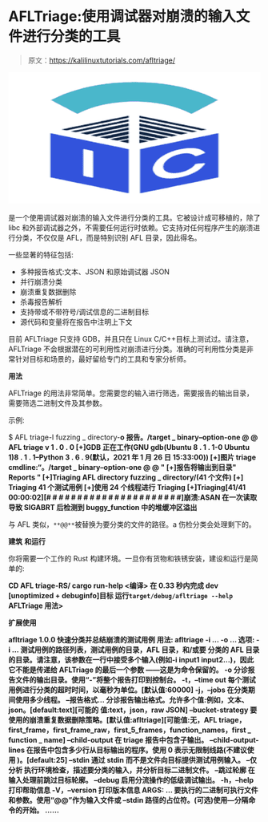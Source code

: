 # AFLTriage:使用调试器对崩溃的输入文件进行分类的工具

> 原文：<https://kalilinuxtutorials.com/afltriage/>

[![](img//7918dbb11cd82e4d12a07d0ddf8f02ef.png)](https://blogger.googleusercontent.com/img/a/AVvXsEjAE8enug_AK9lRs3o82wjzR9ORhXauHfjz5zsuJlwcUi0rBX_8JRYjU256qdE1CeCdPjhJZi_CwkLhTk3gyB8ik2fHzEQ8NJmWcEDBt11wquLX9GdS8BzGyRXwkrjNZGF1My3pI7NFj0LyXdxJn1krRnrTnNa13nOWdjvno6JCmssnDSa49MZrpZRv=s728)

是一个使用调试器对崩溃的输入文件进行分类的工具。它被设计成可移植的，除了 libc 和外部调试器之外，不需要任何运行时依赖。它支持对任何程序产生的崩溃进行分类，不仅仅是 AFL，而是特别识别 AFL 目录，因此得名。

一些显著的特征包括:

*   多种报告格式:文本、JSON 和原始调试器 JSON
*   并行崩溃分类
*   崩溃重复数据删除
*   杀毒报告解析
*   支持带或不带符号/调试信息的二进制目标
*   源代码和变量将在报告中注明上下文

目前 AFLTriage 只支持 GDB，并且只在 Linux C/C++目标上测试过。请注意，AFLTriage 不会根据潜在的可利用性对崩溃进行分类。准确的可利用性分类是非常针对目标和场景的，最好留给专门的工具和专家分析师。

**用法**

AFLTriage 的用法非常简单。您需要您的输入进行筛选，需要报告的输出目录，需要筛选二进制文件及其参数。

示例:

$ AFL triage-I fuzzing _ directory-**o 报告。/target _ binary–option-one @ @
AFL triage v 1 . 0 . 0
[+]GDB 正在工作(GNU gdb(Ubuntu 8 . 1 . 1-0 Ubuntu 1)8 . 1 . 1–Python 3 . 6 . 9(默认，2021 年 1 月 26 日 15:33:00))
[+]图片 triage cmdline:“。/target _ binary–option-one @ @ "
[+]报告将输出到目录" Reports "
[+]Triaging AFL directory fuzzing _ directory/(41 个文件)
[+] Triaging 41 个测试用例
[+]使用 24 个线程进行 Triaging
[+]Triaging[41/41 00:00:02][# # # # # # # # # # # # # # # # # # # # # #]崩溃:ASAN 在一次读取导致 SIGABRT 后检测到 buggy_function 中的堆缓冲区溢出**

与 AFL 类似，`**@@**`被替换为要分类的文件的路径。a 伤检分类会处理剩下的。

**建筑** **和运行**

你将需要一个工作的 Rust 构建环境。一旦你有货物和铁锈安装，建设和运行是简单的:

**CD AFL triage-RS/
cargo run-help
<编译>
在 0.33 秒内完成 dev [unoptimized + debuginfo]目标
运行`target/debug/afltriage --help`
AFLTriage 用法>**

**扩展使用**

**afltriage 1.0.0
快速分类并总结崩溃的测试用例
用法:
afltriage -i … -o …
选项:
-i …
测试用例的路径列表，测试用例的目录，AFL 目录，和/或要
分类的 AFL 目录的目录。请注意，该参数在一行中接受多个输入(例如-i input1 input2…)，因此它不能是传递给 AFLTriage 的最后一个参数
——这是为命令保留的。
-o
分诊报告文件的输出目录。使用“-”将整个报告打印到控制台。
-t，–time out
每个测试用例进行分类的超时时间，以毫秒为单位。[默认值:60000]
-j，–jobs
在分类期间使用多少线程。
–报告格式…
分诊报告输出格式。允许多个值:例如，文本、json。[default:text][可能的
值:text，json，raw JSON]
–bucket-strategy
要使用的崩溃重复数据删除策略。[默认值:afltriage][可能值:无，AFL triage，
first_frame，first_frame_raw，first_5_frames，function_names，first _ function _ name]
–child-output
在 triage 报告中包含子输出。
–child-output-lines
在报告中包含多少行从目标输出的程序。使用 0 表示无限制线路(不建议使用
)。[default:25]
–stdin
通过 stdin 而不是文件向目标提供测试用例输入。
–仅分析
执行环境检查，描述要分类的输入，并分析目标二进制文件。
–跳过轮廓
在输入处理前跳过目标轮廓。
–debug
启用分流操作的低级调试输出。
-h，–help
打印帮助信息
-V，–version
打印版本信息
ARGS:
…
要执行的二进制可执行文件和参数。使用“@@”作为输入文件或
–stdin 路径的占位符。(可选)使用—分隔命令的开始。
……**